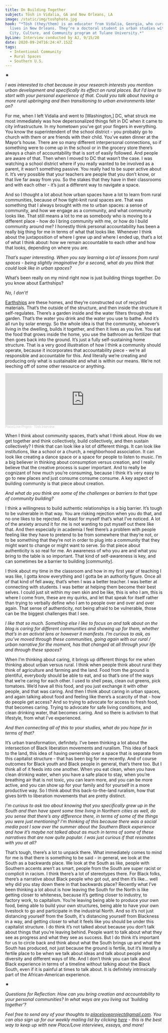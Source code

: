 ```yaml
---
title: On Building Together
subject: Tōsh in Vidalia, GA and New Orleans, LA
image: /static/img/toshphoto.jpg
hook: "*Tōsh (they/them) is an educator from Vidalia, Georgia, who currently
  lives in New Orleans. They’re a doctoral student in urban studies within the
  City, Culture, and Community program at Tulane University.*"
byLine: Interview conducted by AJ, 9/15/20
date: 2020-09-24T16:24:47.152Z
tags:
  - Intentional Community
  - Rural Spaces
  - Southern U.S.
---
```

<div>✷</div>

*I was interested to chat because in your research interests you mention urban development and specifically its effect on rural places. But I’d love to start with your personal experience of that. Could you talk about having a more rural upbringing and then transitioning to urban environments later on?*

For me, when I left Vidalia and went to \[Washington,] DC, what struck me most immediately was how depersonalized things felt in DC when it came to city infrastructure. In my hometown you’ve got your fingers in everything. You know the superintendent of the school district - you probably go to church with them or are friends with their child. You’ve eaten dinner at the Mayor’s house. There are so many different interpersonal connections, so if something were to come up in the school or in the grocery store there’s always a chain of accountability that is sort of easily followed. And people are aware of that. Then when I moved to DC that wasn’t the case. I was watching a school district where if you really wanted to be involved as a parent, it wasn’t something passive. You really had to be super active about it. It’s very possible that your teachers are people that you don’t know, or that live far away from you. So the stakes that they have in their classrooms and with each other - it’s just a different way to navigate a space.

And so I thought a lot about how urban spaces have a lot to learn from rural communities, because of how tight-knit rural spaces are. That was something that I always brought with me to urban spaces: a sense of community, and how we engage as a community, and what community looks like. That still means a lot to me as somebody who is moving to a different place - how do I bring community with me, or how do I build community around me? I honestly think personal accountability has been a really big thing for me in terms of what that looks like. Whenever I think about the juxtaposition of where I grew up and where I ended up, that’s a lot of what I think about: how we remain accountable to each other and how that looks, depending on where you are.

*That’s super interesting. When you say learning a lot of lessons from rural spaces - being slightly imaginative for a second, what do you think that could look like in urban spaces?*

What’s been really on my mind right now is just building things together. Do you know about Earthships?

*No, I don’t!*

[Earthships](https://www.theatlantic.com/video/index/418560/meet-the-earthship/) are these homes, and they’re constructed out of recycled materials. That’s the outside of the structure, and then inside the structure it self-regulates. There’s a garden inside and the water filters through the garden. That’s the water you drink and the water you use to bathe. And it’s all run by solar energy. So the whole idea is that the community, whoever’s living in the dwelling, builds it together, and then it lives as you live. You eat the food that grows inside the home, you use the bathroom as fertilizer that then goes back into the ground. It’s just a fully self-sustaining home structure. That is a very good illustration of how I think a community should operate, because it incorporates that accountability piece - we’re all responsible and accountable for this. And literally we’re creating and producing only what is sustainable and what is within our means. We’re not leeching off of some other resource or anything.

<iframe width="100%" height="166" scrolling="no" frameborder="no" allow="autoplay" src="https://w.soundcloud.com/player/?url=https%3A//api.soundcloud.com/tracks/898908862&color=%23ff5500&auto_play=false&hide_related=false&show_comments=true&show_user=true&show_reposts=false&show_teaser=true"></iframe><div style="font-size: 10px; color: #cccccc;line-break: anywhere;word-break: normal;overflow: hidden;white-space: nowrap;text-overflow: ellipsis; font-family: Interstate,Lucida Grande,Lucida Sans Unicode,Lucida Sans,Garuda,Verdana,Tahoma,sans-serif;font-weight: 100;"><a href="https://soundcloud.com/place-love-project" title="Place/Love Project" target="_blank" style="color: #cccccc; text-decoration: none;">Place/Love Project</a> · <a href="https://soundcloud.com/place-love-project/tosh-interview" title="Tōsh Interview" target="_blank" style="color: #cccccc; text-decoration: none;">Tōsh Interview</a></div>

When I think about community spaces, that’s what I think about. How do we get together and think collectively, build collectively, and then sustain collectively? I think that can look like a lot of different things. It can look like institutions, like a school or a church, a neighborhood association. It can look like creating a dance space or a space for people to listen to music. I’m a big believer in thinking about consumption versus creation, and I really believe that the creative process is super important. And to really be cognizant of how much you’re consuming, because I think it’s very easy to go to new places and just consume consume consume. A key aspect of building community is that piece about creation.

*And what do you think are some of the challenges or barriers to that type of community building?*

I think a willingness to build authentic relationships is a big barrier. It’s tough to be vulnerable in that way. You are risking rejection when you do that, and no one likes to be rejected. At least for myself that’s what I’ve noticed. A lot of the anxiety around it for me is not wanting to put myself out there like that. And then especially in academia I feel there’s a problem with people feeling like they have to pretend to be from somewhere that they’re not, or to be something that they’re not in order to plug into a community that they might want to change or might want to serve. So that piece about authenticity is so real for me. An awareness of who you are and what you bring to the table is so important. That kind of self-awareness is key, and can sometimes be a barrier to building \[community].

I think about my time in the classroom and how in my first year of teaching I was like, I gotta know everything and I gotta be an authority figure. Once all of that kind of fell away, that’s when I was a better teacher. I was better at connecting with students. I was better at helping them become their best selves. I could just sit within my own skin and be like, this is who I am, this is where I come from, these are my quirks, and let that speak for itself rather than trying to verbally define who I am to people over and over and over again. That sense of authenticity, not being afraid to be vulnerable, those can be the biggest challenges that I see.

*I like that so much. Something else I like to focus on and talk about on the blog is caring for different communities and showing up for them, whether that’s in an activist lens or however it manifests. I’m curious to ask, as you’ve moved through these communities, going again with our rural / urban narrative for the moment, has that changed at all through your life and through these spaces?*

When I’m thinking about caring, it brings up different things for me when thinking about urban versus rural. I think when people think about rural they think of agriculture and farming and the land. Food from the ground is plentiful, everybody should be able to eat, and so that’s one of the ways that we’re caring for each other. I used to shell peas, clean out greens, pick tomatoes. We’d have all this food, and you just exchange it with other people, and that was caring. And then I think about caring in urban spaces, and again talking about food and feeling like there’s a scarcity of that - how do people get access? And so trying to advocate for access to fresh food, that becomes caring. Trying to advocate for safe living conditions, and clean drinking water, that becomes caring. And so there is activism to that lifestyle, from what I’ve experienced.

*And then connecting all of this to your studies, what do you hope for in terms of that?*

It’s urban transformation, definitely. I’ve been thinking a lot about the intersection of Black liberation movements and ruralism. This idea of back to the land, this idea of having ownership over a space that is separate from this capitalist structure - that has been big for me recently. And of course outcomes for Black youth and Black people in general, that’s there too. But I think all of it feeds into one another. When you eat clean, when you have clean drinking water, when you have a safe place to stay, when you’re breathing air that is not toxic, you can learn more, and you can be more active, and you can show up for your family and for yourself in a more productive way. So I think about this back-to-the-land ruralism, how that gives birth to liberation movements that are pretty distinct.

*I’m curious to ask too about knowing that you specifically grew up in the South and then have spent some time living in Northern cities as well, do you sense that there’s any difference there, in terms of some of the things you were just mentioning? I’m thinking of this because there was a social media post I saw over the summer about the Southern Black experience and how it’s maybe not talked about as much in terms of some of these narratives that are now quite popular. I was just curious if that resonates with you at all?*

That’s tough, there’s a lot to unpack there. What immediately comes to mind for me is that there is something to be said - in general, we look at the South as a backwards place. We look at the South as like, people with Southern accents aren’t as smart, people from the South are super racist or complicit in racism. I think there’s a lot of stereotypes there. For Black folks, there’s a narrative about Black people who got out, and then it’s like... well why did you stay down there in that backwards place? Recently what I’ve been thinking a lot about is how leaving the South for the North is like getting closer to whiteness, because it’s getting closer to industry, to factory work, to capitalism. You’re leaving being able to produce your own food, being able to build your own structures, being able to have your own livestock to go and participate in the industrial North. And so it’s not just distancing yourself from the South, it's distancing yourself from Blackness in a way, and getting closer to what it feels like you should be under this capitalist structure. I do think it’s not talked about because you don’t talk about things that you’re leaving behind. People want to talk about what they see as progress and what they see as success. But I do think it’s important for us to circle back and think about what the South brings up and what the South has produced, not just because the ground is fertile, but it’s literally a fertile place to be when we talk about ideas and talk about people and diversity and different ways of life. And I don’t think you can talk about Black experience in terms of a timeline without talking about the Black South, even if it is painful at times to talk about. It is definitely intrinsically part of the African-American experience.

<div>✷</div>

*Questions for Reflection: How can you bring creation and accountability to your personal communities? In what ways are you living out 'building together'?*

*Feel free to send any of your thoughts to [placeloveproject@gmail.com](mailto:placeloveproject@gmail.com). You can also sign up for our weekly mailing list by clicking [here](https://placeloveproject.substack.com/welcome) - this is the best way to keep up with new Place/Love interviews, essays, and more!*